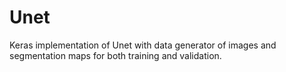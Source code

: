 # Unet
Keras implementation of Unet with data generator of images and segmentation maps for both training and validation.
